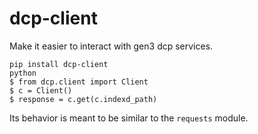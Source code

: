 # dcp-client

Make it easier to interact with gen3 dcp services.

```
pip install dcp-client
python
$ from dcp.client import Client
$ c = Client()
$ response = c.get(c.indexd_path)
```

Its behavior is meant to be similar to the `requests` module.

